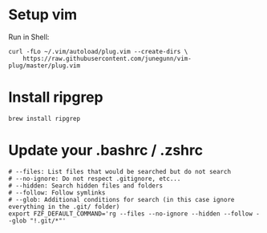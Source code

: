 # Setup vim

Run in Shell:
```
curl -fLo ~/.vim/autoload/plug.vim --create-dirs \
    https://raw.githubusercontent.com/junegunn/vim-plug/master/plug.vim
```

# Install ripgrep

```
brew install ripgrep
```

# Update your .bashrc / .zshrc
```
# --files: List files that would be searched but do not search
# --no-ignore: Do not respect .gitignore, etc...
# --hidden: Search hidden files and folders
# --follow: Follow symlinks
# --glob: Additional conditions for search (in this case ignore everything in the .git/ folder)
export FZF_DEFAULT_COMMAND='rg --files --no-ignore --hidden --follow --glob "!.git/*"'
```
